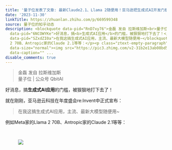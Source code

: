 ```yaml
---
title: '量子位发表了文章: 最新Claude2.1、Llama 2随便用！亚马逊把生成式AI开发门槛打下去了'
date: '2023-11-30'
linkTitle: https://zhuanlan.zhihu.com/p/669599348
source: 量子位的知乎动态
description: <blockquote data-pid="RnD7xy76">金磊 发自 拉斯维加斯<br>量子位 | 公众号 QbitAI</blockquote><p
  data-pid="6NCOWYKe">好消息，搞<b>生成式AI应用</b>的门槛，被狠狠地打下去了！</p><p data-pid="Mbvk892N">就在刚刚，亚马逊云科技在年度盛会re:Invent中正式宣布：</p><blockquote
  data-pid="SZxdZI0a">在我这搞生成式AI应用，主流、最新大模型随便用~</blockquote><p data-pid="QBVv9whn">例如Meta家的Llama
  2 70B、Antropic家的Claude 2.1等等：</p><p class="ztext-empty-paragraph"><br></p><figure
  data-size="normal"><img src="https://pic3.zhimg.com/v2-31b2e13ab08bd52b1ad77c9352545122_1440w.jpg"
  data-caption="" ...
disable_comments: true
---
```

<blockquote data-pid="RnD7xy76">金磊 发自 拉斯维加斯<br>量子位 | 公众号 QbitAI</blockquote><p data-pid="6NCOWYKe">好消息，搞<b>生成式AI应用</b>的门槛，被狠狠地打下去了！</p><p data-pid="Mbvk892N">就在刚刚，亚马逊云科技在年度盛会re:Invent中正式宣布：</p><blockquote data-pid="SZxdZI0a">在我这搞生成式AI应用，主流、最新大模型随便用~</blockquote><p data-pid="QBVv9whn">例如Meta家的Llama 2 70B、Antropic家的Claude 2.1等等：</p><p class="ztext-empty-paragraph"><br></p><figure data-size="normal"><img src="https://pic3.zhimg.com/v2-31b2e13ab08bd52b1ad77c9352545122_1440w.jpg" data-caption="" ...